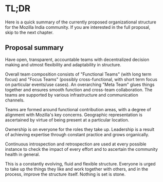 # TL;DR

Here is a quick summary of the currently proposed organizational
structure for the Mozilla India community. If you are interested in
the full proposal, skip to the next chapter.

## Proposal summary

Have open, transparent, accountable teams with decentralized decision
making and utmost flexibility and adaptability in structure.

Overall team composition consists of "Functional Teams" (with long
term focus) and "Focus Teams" (possibly cross-functional, with short
term focus on particular events/use cases). An overarching "Meta Team"
glues things together and ensures smooth function and cross-team
collaboration. The teams are supported by various infrastructure and
communication channels.

Teams are formed around functional contribution areas, with a degree
of alignment with Mozilla's key concerns. Geographic representation is
ascertained by virtue of being present at a particular location.

Ownership is on everyone for the roles they take up. Leadership is a
result of achieving expertise through constant practice and grows
organically.

Continuous introspection and retrospection are used at every possible
instance to check the impact of every effort and to ascertain the
community health in general.

This is a constantly evolving, fluid and flexible structure. Everyone
is urged to take up the things they like and work together with
others, and in the process, improve the structure itself. Nothing is
set is stone.
